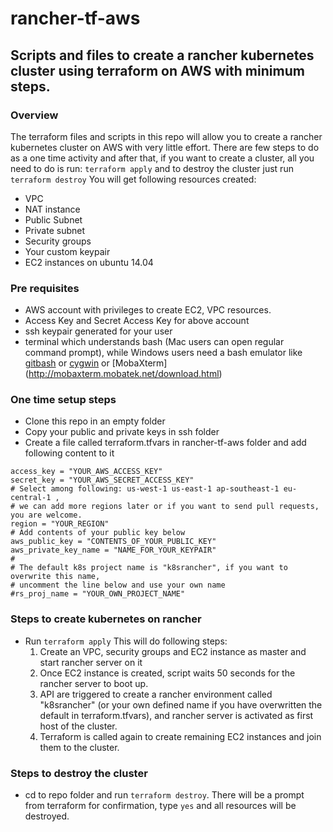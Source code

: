 # rancher-tf-aws
## Scripts and files to create a rancher kubernetes cluster using terraform on AWS with minimum steps.

### Overview
The terraform files and scripts in this repo will allow you to create a rancher kubernetes cluster on AWS with very little effort.
There are few steps to do as a one time activity
and after that, 
if you want to create a cluster, all you need to do is run: `terraform apply` and to destroy the cluster just run `terraform destroy`
You will get following resources created:
- VPC
- NAT instance
- Public Subnet
- Private subnet
- Security groups
- Your custom keypair
- EC2 instances on ubuntu 14.04

### Pre requisites

* AWS account with privileges to create EC2, VPC resources.
* Access Key and Secret Access Key for above account
* ssh keypair generated for your user
* terminal which understands bash (Mac users can open regular command prompt), while Windows users need a bash emulator like [gitbash](https://git-scm.com/download/win) or [cygwin](https://cygwin.com/install.html) or [MobaXterm] (http://mobaxterm.mobatek.net/download.html)

### One time setup steps

* Clone this repo in an empty folder 
* Copy your public and private keys in ssh folder 
* Create a file called terraform.tfvars in rancher-tf-aws folder and add following content to it 
~~~
access_key = "YOUR_AWS_ACCESS_KEY"
secret_key = "YOUR_AWS_SECRET_ACCESS_KEY"
# Select among following: us-west-1 us-east-1 ap-southeast-1 eu-central-1 , 
# we can add more regions later or if you want to send pull requests, you are welcome.
region = "YOUR_REGION"
# Add contents of your public key below
aws_public_key = "CONTENTS_OF_YOUR_PUBLIC_KEY" 
aws_private_key_name = "NAME_FOR_YOUR_KEYPAIR"
#
# The default k8s project name is "k8srancher", if you want to overwrite this name,
# uncomment the line below and use your own name
#rs_proj_name = "YOUR_OWN_PROJECT_NAME"
~~~

### Steps to create kubernetes on rancher 

* Run `terraform apply` This will do following steps:
  1. Create an VPC, security groups and EC2 instance as master and start rancher server on it 
  2. Once EC2 instance is created, script waits 50 seconds for the rancher server to boot up. 
  3. API are triggered to create a rancher environment called "k8srancher" (or your own defined name if you have overwritten the default in terraform.tfvars), and rancher server is activated as first host of the cluster.
  4. Terraform is called again to create remaining EC2 instances and join them to the cluster. 

### Steps to destroy the cluster 

* cd to repo folder and run `terraform destroy`. There will be a prompt from terraform for confirmation, type `yes` and all resources will be destroyed.

